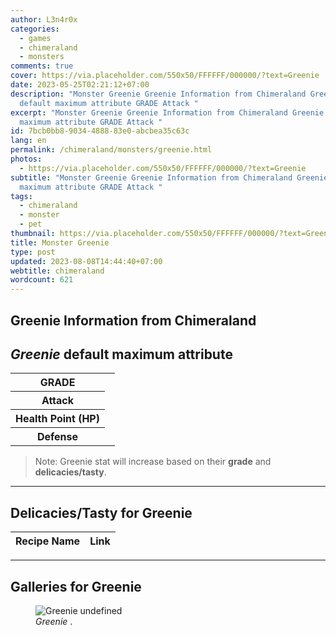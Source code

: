 ```yaml
---
author: L3n4r0x
categories:
  - games
  - chimeraland
  - monsters
comments: true
cover: https://via.placeholder.com/550x50/FFFFFF/000000/?text=Greenie
date: 2023-05-25T02:21:12+07:00
description: "Monster Greenie Greenie Information from Chimeraland Greenie
  default maximum attribute GRADE Attack "
excerpt: "Monster Greenie Greenie Information from Chimeraland Greenie default
  maximum attribute GRADE Attack "
id: 7bcb0bb8-9034-4888-83e0-abcbea35c63c
lang: en
permalink: /chimeraland/monsters/greenie.html
photos:
  - https://via.placeholder.com/550x50/FFFFFF/000000/?text=Greenie
subtitle: "Monster Greenie Greenie Information from Chimeraland Greenie default
  maximum attribute GRADE Attack "
tags:
  - chimeraland
  - monster
  - pet
thumbnail: https://via.placeholder.com/550x50/FFFFFF/000000/?text=Greenie
title: Monster Greenie
type: post
updated: 2023-08-08T14:44:40+07:00
webtitle: chimeraland
wordcount: 621
---
```


<link
  rel="stylesheet"
  href="https://rawcdn.githack.com/dimaslanjaka/Web-Manajemen/870a349/css/bootstrap-5-3-0-alpha3-wrapper.css"
/>
<section id="bootstrap-wrapper">
  <div data-bs-theme="dark">
    <h2>Greenie Information from Chimeraland</h2>
    <h2 id="attribute"><i>Greenie</i> default maximum attribute</h2>
    <div class="row">
      <div class="col mb-2">
        <div class="card">
          <div class="card-body">
            <table>
              <tr>
                <th>GRADE</th>
                <td><br /></td>
              </tr>
              <tr>
                <th>Attack</th>
                <td></td>
              </tr>
              <tr>
                <th>Health Point (HP)</th>
                <td></td>
              </tr>
              <tr>
                <th>Defense</th>
                <td></td>
              </tr>
            </table>
          </div>
        </div>
      </div>
    </div>
    <blockquote class="bd-callout bd-callout-warning">
      Note: Greenie stat will increase based on their <b>grade</b> and
      <b>delicacies/tasty</b>.
    </blockquote>
    <hr />
    <h2 id="delicacies">Delicacies/Tasty for Greenie</h2>
    <div class="card">
      <div class="card-body">
        <div class="table-responsive">
          <table class="table table-striped">
            <thead>
              <tr>
                <th>Recipe Name</th>
                <th>Link</th>
              </tr>
            </thead>
            <tbody></tbody>
          </table>
        </div>
      </div>
    </div>
    <hr />
    <div id="gallery">
      <h2>Galleries for Greenie</h2>
      <div class="row">
        <div class="col-lg-6 col-12">
          <figure>
            <img
              src="https://www.webmanajemen.com/undefined"
              alt="Greenie undefined"
            />
            <figcaption style="word-wrap: break-word">
              <i>Greenie</i> .
            </figcaption>
          </figure>
        </div>
      </div>
    </div>
  </div>
</section>